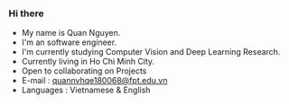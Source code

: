 ### Hi there 
- My name is Quan Nguyen.
- I'm an software engineer.
- I'm currently studying Computer Vision and Deep Learning Research.
- Currently living in Ho Chi Minh City.
- Open to collaborating on Projects
- E-mail : quannvhqe180068@fpt.edu.vn 
- Languages : Vietnamese & English  
